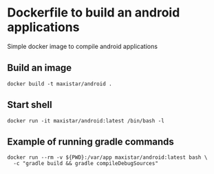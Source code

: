 # Dockerfile to build an android applications

Simple docker image to compile android applications


## Build an image
`docker build -t maxistar/android .`

## Start shell
`docker run -it maxistar/android:latest /bin/bash -l`

## Example of running gradle commands
```
docker run --rm -v ${PWD}:/var/app maxistar/android:latest bash \
  -c "gradle build && gradle compileDebugSources"
```

